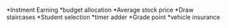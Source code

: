 *Instment Earning
*budget allocation
*Average stock price
*Draw staircases 
*Student selection
*timer adder
*Grade point
*vehicle insurance
